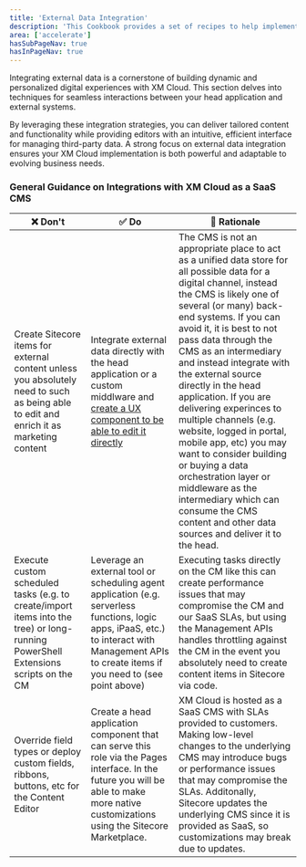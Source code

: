 ```yaml
---
title: 'External Data Integration'
description: 'This Cookbook provides a set of recipes to help implementing XM Cloud through setup, configuration and implemenation.'
area: ['accelerate']
hasSubPageNav: true
hasInPageNav: true
---
```


Integrating external data is a cornerstone of building dynamic and personalized digital experiences with XM Cloud. This section delves into techniques for seamless interactions between your head application and external systems.

By leveraging these integration strategies, you can deliver tailored content and functionality while providing editors with an intuitive, efficient interface for managing third-party data. A strong focus on external data integration ensures your XM Cloud implementation is both powerful and adaptable to evolving business needs.

### General Guidance on Integrations with XM Cloud as a SaaS CMS

| ❌ Don't    | ✅ Do | 🤔 Rationale |
| - | - | - |
| Create Sitecore items for external content unless you absolutely need to such as being able to edit and enrich it as marketing content | Integrate external data directly with the head application or a custom middlware and [create a UX component to be able to edit it directly](/learn/accelerate/xm-cloud/implementation/external-data-integration/custom-editing-ux-3rd-party-integrations) | The CMS is not an appropriate place to act as a unified data store for all possible data for a digital channel, instead the CMS is likely one of several (or many) back-end systems. If you can avoid it, it is best to not pass data through the CMS as an intermediary and instead integrate with the external source directly in the head application. If you are delivering experinces to multiple channels (e.g. website, logged in portal, mobile app, etc) you may want to consider building or buying a data orchestration layer or middleware as the intermediary which can consume the CMS content and other data sources and deliver it to the head.|
| Execute custom scheduled tasks (e.g. to create/import items into the tree) or long-running PowerShell Extensions scripts on the CM | Leverage an external tool or scheduling agent application (e.g. serverless functions, logic apps, iPaaS, etc.) to interact with Management APIs to create items if you need to (see point above) | Executing tasks directly on the CM like this can create performance issues that may compromise the CM and our SaaS SLAs, but using the Management APIs handles throttling against the CM in the event you absolutely need to create content items in Sitecore via code.|
| Override field types or deploy custom fields, ribbons, buttons, etc for the Content Editor | Create a head application component that can serve this role via the Pages interface. In the future you will be able to make more native customizations using the Sitecore Marketplace. | XM Cloud is hosted as a SaaS CMS with SLAs provided to customers. Making low-level changes to the underlying CMS may introduce bugs or performance issues that may compromise the SLAs. Additonally, Sitecore updates the underlying CMS since it is provided as SaaS, so customizations may break due to updates. |